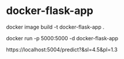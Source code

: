 # docker-flask-app

docker image build -t docker-flask-app .

docker run -p 5000:5000 -d docker-flask-app

https://localhost:5004/predict?&sl=4.5&pl=1.3
